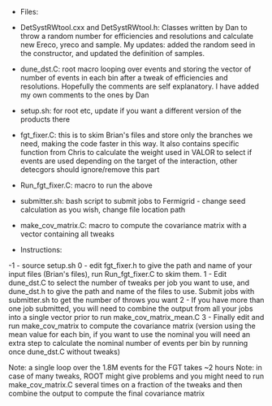 * Files:

- DetSystRWtool.cxx and DetSystRWtool.h: Classes written by Dan to throw a random number for efficiencies and resolutions and calculate new Ereco, yreco and sample. My updates: added the random seed in the constructor, and updated the definition of samples.

- dune_dst.C: root macro looping over events and storing the vector of number of events in each bin after a tweak of efficiencies and resolutions. Hopefully the comments are self explanatory. I have added my own comments to the ones by Dan

- setup.sh: for root etc, update if you want a different version of the products there

- fgt_fixer.C: this is to skim Brian's files and store only the branches we need, making the code faster in this way. It also contains specific function from Chris to calculate the weight used in VALOR to select if events are used depending on the target of the interaction, other detecgors should ignore/remove this part

- Run_fgt_fixer.C: macro to run the above

- submitter.sh: bash script to submit jobs to Fermigrid - change seed calculation as you wish, change file location path

- make_cov_matrix.C: macro to compute the covariance matrix with a vector containing all tweaks

* Instructions:

-1 - source setup.sh
0 - edit fgt_fixer.h to give the path and name of your input files (Brian's files), run Run_fgt_fixer.C to skim them. 
1 - Edit dune_dst.C to select the number of tweaks per job you want to use, and dune_dst.h to give the path and name of the files to use. Submit jobs with submitter.sh to get the number of throws you want 
2 - If you have more than one job submitted, you will need to combine the output from all your jobs into a single vector prior to run make_cov_matrix_mean.C
3 - Finally edit and run make_cov_matrix to compute the covariance matrix (version using the mean value for each bin, if you want to use the nominal you will need an extra step to calculate the nominal number of events per bin by running once dune_dst.C without tweaks)

Note: a single loop over the 1.8M events for the FGT takes ~2 hours
Note: in case of many tweaks, ROOT might give problems and you might need to run make_cov_matrix.C several times on a fraction of the tweaks and then combine the output to compute the final covariance matrix 
